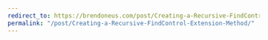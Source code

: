 ```yaml
---
redirect_to: https://brendoneus.com/post/Creating-a-Recursive-FindControl-Extension-Method/
permalink: "/post/Creating-a-Recursive-FindControl-Extension-Method/"
---
```

